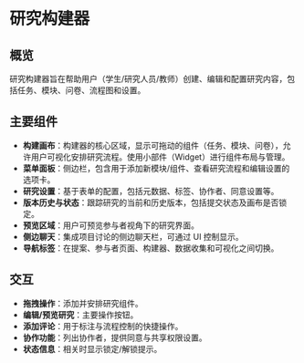 # 研究构建器

## 概览

研究构建器旨在帮助用户（学生/研究人员/教师）创建、编辑和配置研究内容，包括任务、模块、问卷、流程图和设置。

## 主要组件

- **构建画布**：构建器的核心区域，显示可拖动的组件（任务、模块、问卷），允许用户可视化安排研究流程。使用小部件（Widget）进行组件布局与管理。
- **菜单面板**：侧边栏，包含用于添加新模块/组件、查看研究流程和编辑设置的选项卡。
- **研究设置**：基于表单的配置，包括元数据、标签、协作者、同意设置等。
- **版本历史与状态**：跟踪研究的当前和历史版本，包括提交状态及画布是否锁定。
- **预览区域**：用户可预览参与者视角下的研究界面。
- **侧边聊天**：集成项目讨论的侧边聊天栏，可通过 UI 控制显示。
- **导航标签**：在提案、参与者页面、构建器、数据收集和可视化之间切换。

## 交互

- **拖拽操作**：添加并安排研究组件。
- **编辑/预览研究**：主要操作按钮。
- **添加评论**：用于标注与流程控制的快捷操作。
- **协作功能**：列出协作者，提供同意与共享权限设置。
- **状态信息**：相关时显示锁定/解锁提示。